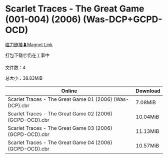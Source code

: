 # Scarlet Traces - The Great Game (001-004) (2006) (Was-DCP+GCPD-OCD)

[磁力链接⬇Magnet Link](magnet:?xt=urn:btih:f1c8dde0292a73f6a4ee0bbf3435b834411a0bfe&dn=Scarlet%20Traces%20-%20The%20Great%20Game%20%28001-004%29%20%282006%29%20%28Was-DCP%2BGCPD-OCD%29)

打包下载📦仍在工事中

文件数：4

总大小：38.83MiB

Online | Download
--- | ---
Scarlet Traces - The Great Game 01 (2006) (Was-DCP).cbr | 7.08MiB
Scarlet Traces - The Great Game 02 (2006) (GCPD-OCD).cbr | 10.04MiB
Scarlet Traces - The Great Game 03 (2006) (GCPD-OCD).cbr | 11.13MiB
Scarlet Traces - The Great Game 04 (2006) (GCPD-OCD).cbr | 10.57MiB